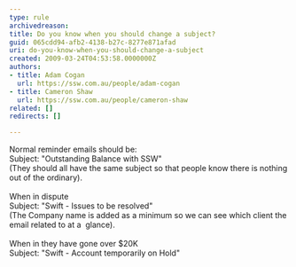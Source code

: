 ```yaml
---
type: rule
archivedreason: 
title: Do you know when you should change a subject?
guid: 065cdd94-afb2-4138-b27c-8277e871afad
uri: do-you-know-when-you-should-change-a-subject
created: 2009-03-24T04:53:58.0000000Z
authors:
- title: Adam Cogan
  url: https://ssw.com.au/people/adam-cogan
- title: Cameron Shaw
  url: https://ssw.com.au/people/cameron-shaw
related: []
redirects: []

---
```



<p>Normal reminder emails should be&#58;<br>Subject&#58; &quot;Outstanding Balance with SSW&quot;<br>(They should all have the same subject so that people know there is nothing out of the ordinary).<br><br>When in dispute <br>Subject&#58; &quot;Swift - Issues to be resolved&quot;<br>(The Company name is added as a minimum so we can see which client the email related to at a&#160; glance).<br><br>When in they have gone over $20K<br>Subject&#58; &quot;Swift - Account temporarily on Hold&quot;</p>
<br><excerpt class='endintro'></excerpt><br>



